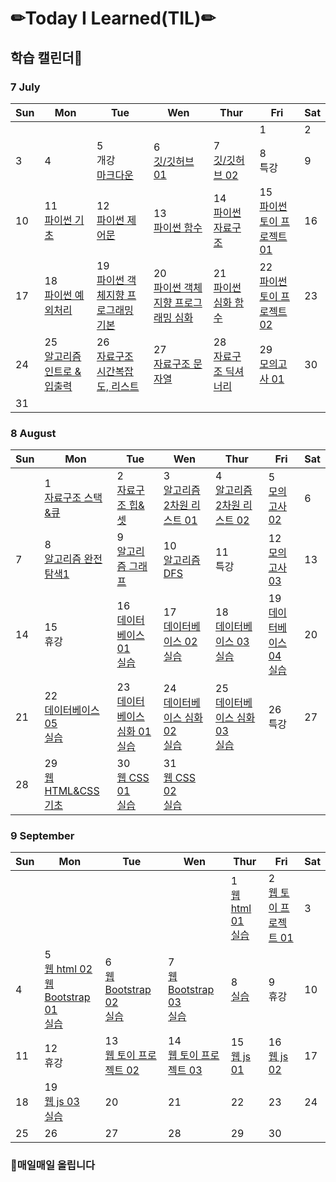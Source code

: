 # ✏Today I Learned(TIL)✏

## 학습 캘린더📅

### 7 July
|Sun|Mon|Tue|Wen|Thur|Fri|Sat
| ---- | ---- | ---- | ---- | ---- | ---- | ---- |
||||||1|2|
|3|4|5</br>개강</br>[마크다운](./markdown/markdown.md)|6</br>[깃/깃허브 01](./git_github/git_github01.md)|7</br>[깃/깃허브 02](./git_github/git_github02.md)|8</br>특강|9|
|10|11</br>[파이썬 기초](./python/python_basic.md)|12</br>[파이썬 제어문](./python/python_control.md)|13</br>[파이썬 함수](./python/python_function.md)|14</br>[파이썬 자료구조](./python/python_datastructure.md)|15</br>[파이썬 토이 프로젝트 01](https://github.com/kimdakyeom/01-PJT-01/tree/master/1%ED%9A%8C%EC%B0%A8/%EA%B9%80%EB%8B%A4%EA%B2%B8)|16|
|17|18</br>[파이썬 예외처리](./python/python_exception.md)|19</br>[파이썬 객체지향 프로그래밍 기본](./python/python_OOP_basic.md)|20</br>[파이썬 객체지향 프로그래밍 심화](./python/python_OOP_advanced.md)|21</br>[파이썬 심화 함수](./python/python_advanced.md)|22</br>[파이썬 토이 프로젝트 02](https://github.com/kimdakyeom/01-PJT-02)|23|
|24|25</br>[알고리즘 인트로 & 입출력](./algorithm/algoritm_intro_input_print.md)|26</br>[자료구조 시간복잡도, 리스트](./datastructure/datastructure_bigO.md)|27</br>[자료구조 문자열](./datastructure/datastructure_string.md)|28</br>[자료구조 딕셔너리](./datastructure/datastructure_dictionary.md)|29</br>[모의고사 01](https://github.com/kimdakyeom/01-PJT-03/tree/master/1%ED%9A%8C%EC%B0%A8/%EA%B9%80%EB%8B%A4%EA%B2%B8)|30</br>|
|31|||||||

### 8 August
|Sun|Mon|Tue|Wen|Thur|Fri|Sat
| ---- | ---- | ---- | ---- | ---- | ---- | ---- |
||1</br>[자료구조 스택&큐](./datastructure/datastructure_stack_queue.md)|2</br>[자료구조 힙&셋](./datastructure/datastructure_heap_set.md)|3</br>[알고리즘 2차원 리스트 01](./algorithm/algorithm_2d_list01.md)|4</br>[알고리즘 2차원 리스트 02](./algorithm/algorithm_2d_list02.md)|5</br>[모의고사 02](https://github.com/kimdakyeom/01-PJT-04/tree/master/1%ED%9A%8C%EC%B0%A8/%EA%B9%80%EB%8B%A4%EA%B2%B8)|6|
|7|8</br>[알고리즘 완전탐색1](./algorithm/algorithm_exhaustive_search_1.md)|9</br>[알고리즘 그래프](./algorithm/algorithm_graph.md)|10</br>[알고리즘 DFS](./algorithm/algorithm_DFS.md)|11</br>특강|12</br>[모의고사 03](https://github.com/kimdakyeom/01-PJT-05/tree/master/1%ED%9A%8C%EC%B0%A8/%EA%B9%80%EB%8B%A4%EA%B2%B8)|13|
|14|15</br>휴강|16</br>[데이터베이스 01](./database/database01.md)</br>[실습](./database/db_practice_0816/)|17</br>[데이터베이스 02](./database/database02.md)</br>[실습](./database/db_practice_0817/)|18</br>[데이터베이스 03](./database/database03.md)</br>[실습](./database/db_practice_0818/)|19</br>[데이터베이스 04](./database/database04.md)</br>[실습](./database/db_practice_0819/)|20|
|21|22</br>[데이터베이스 05](./database/database05.md)</br>[실습](./database/db_practice_0822/)|23</br>[데이터베이스 심화 01](./database/database_advanced01.md)</br>[실습](./database/db_practice_0823/)|24</br>[데이터베이스 심화 02](./database/database_advanced02.md)</br>[실습](./database/db_practice_0824/)|25</br>[데이터베이스 심화 03](./database/database_advanced03.md)</br>[실습](./database/db_practice_0825/)|26</br>특강|27|
|28|29</br>[웹 HTML&CSS 기초](./web/web_html_css_basic.md)|30</br>[웹 CSS 01](./web/css01.md)</br>[실습](./web/web_practice_0830/)|31</br>[웹 CSS 02](./web/css02.md)</br>[실습](./web/web_practice_0831/)||||

### 9 September
|Sun|Mon|Tue|Wen|Thur|Fri|Sat
| ---- | ---- | ---- | ---- | ---- | ---- | ---- |
|||||1</br>[웹 html 01](./web/html01.md)</br>[실습](./web/web_practice_0901/)|2</br>[웹 토이 프로젝트 01](./web/web_project01/)|3|
|4|5</br>[웹 html 02](./web/html02.md)</br>[웹 Bootstrap 01](./web/bootstrap01.md)</br>[실습](./web/web_practice_0905/)|6</br>[웹 Bootstrap 02](./web/bootstrap02.md)</br>[실습](./web/web_practice_0906/)|7</br>[웹 Bootstrap 03](./web/bootstrap03.md)</br>[실습](./web/web_practice_0907/)|8</br>[실습](./web/web_practice_0908/)|9</br>휴강|10|
|11|12</br>휴강|13</br>[웹 토이 프로젝트 02](./web/web_project02/)|14</br>[웹 토이 프로젝트 03](./web/web_project02/)|15</br>[웹 js 01](./web/javascript01.md)|16</br>[웹 js 02](./web/javascript02.md)|17|
|18|19</br>[웹 js 03](./web/javascript03.md)</br>[실습](./web/web_practice_0919/)|20|21|22|23|24|
|25|26|27|28|29|30||

### 📌매일매일 올립니다